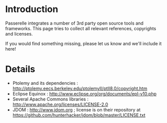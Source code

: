 # Introduction #

Passerelle integrates a number of 3rd party open source tools and frameworks. This page tries to collect all relevant references, copyrights and licenses.

If you would find something missing, please let us know and we'll include it here!


# Details #

  * Ptolemy and its dependencies : http://ptolemy.eecs.berkeley.edu/ptolemyII/ptII8.0/copyright.htm
  * Eclipse Equinox : http://www.eclipse.org/org/documents/epl-v10.php
  * Several Apache Commons libraries : http://www.apache.org/licenses/LICENSE-2.0
  * JDOM : http://www.jdom.org ; license is on their repository at https://github.com/hunterhacker/jdom/blob/master/LICENSE.txt